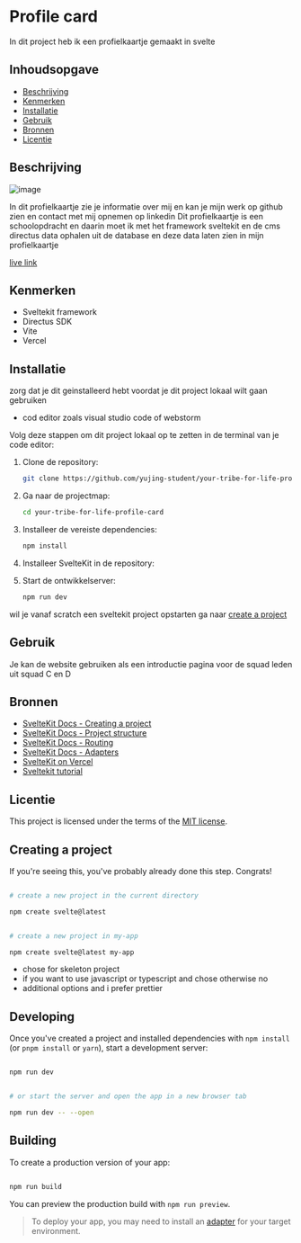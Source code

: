 # Profile card

In dit project heb ik een profielkaartje gemaakt in svelte

## Inhoudsopgave

* [Beschrijving](#beschrijving)
* [Kenmerken](#kenmerken)
* [Installatie](#installatie)
* [Gebruik](#gebruik)
* [Bronnen](#bronnen)
* [Licentie](#licentie)


## Beschrijving

![image](https://github.com/user-attachments/assets/d6ad8997-7d23-4554-8590-9cc3b128a1d8)

In dit profielkaartje zie je informatie over mij en kan je mijn werk op github zien en contact met mij opnemen op linkedin
Dit profielkaartje is een schoolopdracht en daarin moet ik met het framework sveltekit en de cms directus data ophalen uit de database en deze data
laten zien in mijn profielkaartje 


[//]: # (<a href="https://github.com/fdnd-task/your-tribe-for-life-profile-card/blob/main/docs/INSTRUCTIONS.md">link naar de instruct</a>)

<a href="https://your-tribe-for-life-profile-card-gold.vercel.app/">live link</a>




<!-- Voeg een mooie poster visual toe (Gebruik aub <img src=".." height=... width=...> -->

## Kenmerken
- Sveltekit framework
- Directus SDK
- Vite
- Vercel



## Installatie
zorg dat je dit geinstalleerd hebt voordat je dit project lokaal wilt gaan gebruiken

<ul>
   <li>
      cod editor zoals visual studio code of webstorm
   </li>
</ul>


Volg deze stappen om dit project lokaal op te zetten in de terminal van je code editor:
1. Clone de repository:
   ```bash
   git clone https://github.com/yujing-student/your-tribe-for-life-profile-card.git
2. Ga naar de projectmap:
   ```bash
   cd your-tribe-for-life-profile-card

3. Installeer de vereiste dependencies:
   ```bash
   npm install

4. Installeer SvelteKit in de repository:


5. Start de ontwikkelserver:
   ```bash
   npm run dev
   ```
   
wil je vanaf scratch een sveltekit project opstarten ga naar <a href="https://github.com/yujing-student/your-tribe-for-life-profile-card?tab=readme-ov-file#creating-a-project">create a project</a>

## Gebruik
Je kan de website gebruiken als een introductie pagina voor de squad leden uit squad C en D

## Bronnen
- [SvelteKit Docs - Creating a project](https://kit.svelte.dev/docs/creating-a-project)
- [SvelteKit Docs - Project structure](https://kit.svelte.dev/docs/project-structure)
- [SvelteKit Docs - Routing](https://kit.svelte.dev/docs/routing)
- [SvelteKit Docs - Adapters](https://kit.svelte.dev/docs/adapters)
- [SvelteKit on Vercel](https://vercel.com/docs/frameworks/sveltekit)
- [Sveltekit tutorial](https://learn.svelte.dev/tutorial/welcome-to-svelte)


## Licentie

This project is licensed under the terms of the [MIT license](./LICENSE).


## Creating a project


If you're seeing this, you've probably already done this step. Congrats!


```bash

# create a new project in the current directory

npm create svelte@latest


# create a new project in my-app

npm create svelte@latest my-app

```

- chose for skeleton project
- if you want to use javascript or typescript and chose otherwise no
- additional options and i prefer prettier



## Developing


Once you've created a project and installed dependencies with `npm install` (or `pnpm install` or `yarn`), start a development server:


```bash

npm run dev


# or start the server and open the app in a new browser tab

npm run dev -- --open

```


## Building


To create a production version of your app:


```bash

npm run build

```


You can preview the production build with `npm run preview`.


> To deploy your app, you may need to install an [adapter](https://kit.svelte.dev/docs/adapters) for your target environment.
